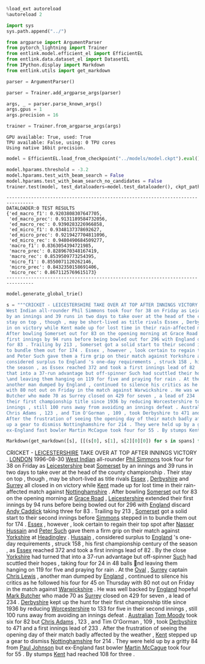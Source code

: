 ```python
%load_ext autoreload
%autoreload 2

import sys
sys.path.append("../")
```

```python
from argparse import ArgumentParser
from pytorch_lightning import Trainer
from entlink.model.efficient_el import EfficientEL
from entlink.data.dataset_el import DatasetEL
from IPython.display import Markdown
from entlink.utils import get_markdown
```


```python
parser = ArgumentParser()

parser = Trainer.add_argparse_args(parser)

args, _ = parser.parse_known_args()
args.gpus = 1
args.precision = 16

trainer = Trainer.from_argparse_args(args)
```

    GPU available: True, used: True
    TPU available: False, using: 0 TPU cores
    Using native 16bit precision.



```python
model = EfficientEL.load_from_checkpoint("../models/model.ckpt").eval()
```


```python
model.hparams.threshold = -3.2
model.hparams.test_with_beam_search = False
model.hparams.test_with_beam_search_no_candidates = False
trainer.test(model, test_dataloaders=model.test_dataloader(), ckpt_path=None)
```

    --------------------------------------------------------------------------------
    DATALOADER:0 TEST RESULTS
    {'ed_macro_f1': 0.9203808307647705,
     'ed_macro_prec': 0.9131189584732056,
     'ed_macro_rec': 0.9390283226966858,
     'ed_micro_f1': 0.9348137378692627,
     'ed_micro_prec': 0.9219427704811096,
     'ed_micro_rec': 0.9480490684509277,
     'macro_f1': 0.8363054394721985,
     'macro_prec': 0.8289670348167419,
     'macro_rec': 0.8539509773254395,
     'micro_f1': 0.8550071120262146,
     'micro_prec': 0.8432350158691406,
     'micro_rec': 0.8671125769615173}
    --------------------------------------------------------------------------------



```python
model.generate_global_trie()
```


```python
s = """CRICKET - LEICESTERSHIRE TAKE OVER AT TOP AFTER INNINGS VICTORY . LONDON 1996-08-30 \
West Indian all-rounder Phil Simmons took four for 38 on Friday as Leicestershire beat Somerset \
by an innings and 39 runs in two days to take over at the head of the county championship . Their \
stay on top , though , may be short-lived as title rivals Essex , Derbyshire and Surrey all closed \
in on victory while Kent made up for lost time in their rain-affected match against Nottinghamshire . \
After bowling Somerset out for 83 on the opening morning at Grace Road , Leicestershire extended their \
first innings by 94 runs before being bowled out for 296 with England discard Andy Caddick taking three \
for 83 . Trailing by 213 , Somerset got a solid start to their second innings before Simmons stepped in \
to bundle them out for 174 . Essex , however , look certain to regain their top spot after Nasser Hussain \
and Peter Such gave them a firm grip on their match against Yorkshire at Headingley . Hussain , \
considered surplus to England 's one-day requirements , struck 158 , his first championship century of \
the season , as Essex reached 372 and took a first innings lead of 82 . By the close Yorkshire had turned \
that into a 37-run advantage but off-spinner Such had scuttled their hopes , taking four for 24 in 48 balls 
\and leaving them hanging on 119 for five and praying for rain . At the Oval , Surrey captain Chris Lewis , \
another man dumped by England , continued to silence his critics as he followed his four for 45 on Thursday \
with 80 not out on Friday in the match against Warwickshire . He was well backed by England hopeful Mark \
Butcher who made 70 as Surrey closed on 429 for seven , a lead of 234 . Derbyshire kept up the hunt for \
their first championship title since 1936 by reducing Worcestershire to 133 for five in their second \
innings , still 100 runs away from avoiding an innings defeat . Australian Tom Moody took six for 82 but \
Chris Adams , 123 , and Tim O'Gorman , 109 , took Derbyshire to 471 and a first innings lead of 233 . \
After the frustration of seeing the opening day of their match badly affected by the weather , Kent stepped \
up a gear to dismiss Nottinghamshire for 214 . They were held up by a gritty 84 from Paul Johnson but \
ex-England fast bowler Martin McCague took four for 55 . By stumps Kent had reached 108 for three ."""

Markdown(get_markdown([s], [[(s[0], s[1], s[2][0][0]) for s in spans] for spans in  model.sample([s])])[0])
```




CRICKET - [LEICESTERSHIRE](https://en.wikipedia.org/wiki/Leicestershire_County_Cricket_Club) TAKE OVER AT TOP AFTER INNINGS VICTORY . [LONDON](https://en.wikipedia.org/wiki/London) 1996-08-30 [West Indian](https://en.wikipedia.org/wiki/West_Indies) all-rounder [Phil Simmons](https://en.wikipedia.org/wiki/Philip_Walton) took four for 38 on Friday as [Leicestershire](https://en.wikipedia.org/wiki/Leicestershire_County_Cricket_Club) beat [Somerset](https://en.wikipedia.org/wiki/Somerset_County_Cricket_Club) by an innings and 39 runs in two days to take over at the head of the county championship . Their stay on top , though , may be short-lived as title rivals [Essex](https://en.wikipedia.org/wiki/Essex_County_Cricket_Club) , [Derbyshire](https://en.wikipedia.org/wiki/Derbyshire_County_Cricket_Club) and [Surrey](https://en.wikipedia.org/wiki/Surrey_County_Cricket_Club) all closed in on victory while [Kent](https://en.wikipedia.org/wiki/Kent_County_Cricket_Club) made up for lost time in their rain-affected match against [Nottinghamshire](https://en.wikipedia.org/wiki/Nottinghamshire_County_Cricket_Club) . After bowling [Somerset](https://en.wikipedia.org/wiki/Somerset_County_Cricket_Club) out for 83 on the opening morning at [Grace Road](https://en.wikipedia.org/wiki/Grace_Road) , [Leicestershire](https://en.wikipedia.org/wiki/Leicestershire_County_Cricket_Club) extended their first innings by 94 runs before being bowled out for 296 with [England](https://en.wikipedia.org/wiki/England_cricket_team) discard [Andy Caddick](https://en.wikipedia.org/wiki/Andrew_Caddick) taking three for 83 . Trailing by 213 , [Somerset](https://en.wikipedia.org/wiki/Somerset_County_Cricket_Club) got a solid start to their second innings before [Simmons](https://en.wikipedia.org/wiki/Singapore) stepped in to bundle them out for 174 . [Essex](https://en.wikipedia.org/wiki/Essex_County_Cricket_Club) , however , look certain to regain their top spot after [Nasser Hussain](https://en.wikipedia.org/wiki/Nasser_Hussain) and [Peter Such](https://en.wikipedia.org/wiki/Peter_Thomson_(golfer)) gave them a firm grip on their match against [Yorkshire](https://en.wikipedia.org/wiki/Yorkshire_County_Cricket_Club) at [Headingley](https://en.wikipedia.org/wiki/Headingley_Stadium) . [Hussain](https://en.wikipedia.org/wiki/Nasser_Hussain) , considered surplus to [England](https://en.wikipedia.org/wiki/England_cricket_team) 's one-day requirements , struck 158 , his first championship century of the season , as [Essex](https://en.wikipedia.org/wiki/Essex_County_Cricket_Club) reached 372 and took a first innings lead of 82 . By the close [Yorkshire](https://en.wikipedia.org/wiki/Yorkshire_County_Cricket_Club) had turned that into a 37-run advantage but off-spinner [Such](https://en.wikipedia.org/wiki/Mark_Broadhurst) had scuttled their hopes , taking four for 24 in 48 balls 
nd leaving them hanging on 119 for five and praying for rain . At the [Oval](https://en.wikipedia.org/wiki/The_Oval) , [Surrey](https://en.wikipedia.org/wiki/Surrey_County_Cricket_Club) captain [Chris Lewis](https://en.wikipedia.org/wiki/Chris_Lewis_(cricketer)) , another man dumped by [England](https://en.wikipedia.org/wiki/England_cricket_team) , continued to silence his critics as he followed his four for 45 on Thursday with 80 not out on Friday in the match against [Warwickshire](https://en.wikipedia.org/wiki/Warwickshire_County_Cricket_Club) . He was well backed by [England](https://en.wikipedia.org/wiki/England_cricket_team) hopeful [Mark Butcher](https://en.wikipedia.org/wiki/Mark_Butcher) who made 70 as [Surrey](https://en.wikipedia.org/wiki/Surrey_County_Cricket_Club) closed on 429 for seven , a lead of 234 . [Derbyshire](https://en.wikipedia.org/wiki/Derbyshire_County_Cricket_Club) kept up the hunt for their first championship title since 1936 by reducing [Worcestershire](https://en.wikipedia.org/wiki/Worcestershire_County_Cricket_Club) to 133 for five in their second innings , still 100 runs away from avoiding an innings defeat . [Australian](https://en.wikipedia.org/wiki/Australia) [Tom Moody](https://en.wikipedia.org/wiki/Tommy_Haas) took six for 82 but [Chris Adams](https://en.wikipedia.org/wiki/Chris_Walker_(squash_player)) , 123 , and Tim O'Gorman , 109 , took [Derbyshire](https://en.wikipedia.org/wiki/Derbyshire_County_Cricket_Club) to 471 and a first innings lead of 233 . After the frustration of seeing the opening day of their match badly affected by the weather , [Kent](https://en.wikipedia.org/wiki/Kent_County_Cricket_Club) stepped up a gear to dismiss [Nottinghamshire](https://en.wikipedia.org/wiki/Nottinghamshire_County_Cricket_Club) for 214 . They were held up by a gritty 84 from [Paul Johnson](https://en.wikipedia.org/wiki/Paul_Johnson_(squash_player)) but ex-England fast bowler [Martin McCague](https://en.wikipedia.org/wiki/Martin_McCague) took four for 55 . By stumps [Kent](https://en.wikipedia.org/wiki/Kent_County_Cricket_Club) had reached 108 for three .


